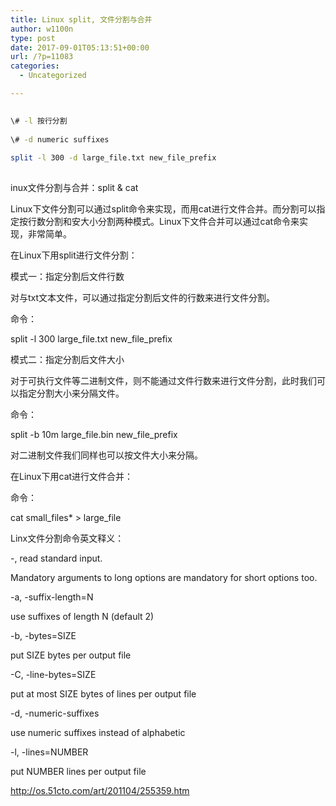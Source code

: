 ```yaml
---
title: Linux split, 文件分割与合并
author: w1100n
type: post
date: 2017-09-01T05:13:51+00:00
url: /?p=11083
categories:
  - Uncategorized

---
```

```bash
  
\# -l 按行分割
  
\# -d numeric suffixes
  
split -l 300 -d large_file.txt new_file_prefix
  
```

inux文件分割与合并：split & cat

Linux下文件分割可以通过split命令来实现，而用cat进行文件合并。而分割可以指定按行数分割和安大小分割两种模式。Linux下文件合并可以通过cat命令来实现，非常简单。
  
在Linux下用split进行文件分割：
  
模式一：指定分割后文件行数
  
对与txt文本文件，可以通过指定分割后文件的行数来进行文件分割。
  
命令：
  
split -l 300 large_file.txt new_file_prefix
  
模式二：指定分割后文件大小
  
对于可执行文件等二进制文件，则不能通过文件行数来进行文件分割，此时我们可以指定分割大小来分隔文件。
  
命令：
  
split -b 10m large_file.bin new_file_prefix
  
对二进制文件我们同样也可以按文件大小来分隔。
  
在Linux下用cat进行文件合并：
  
命令：
  
cat small_files* > large_file
  
Linx文件分割命令英文释义：
  
-, read standard input.

Mandatory arguments to long options are mandatory for short options too.

-a, -suffix-length=N

use suffixes of length N (default 2)

-b, -bytes=SIZE

put SIZE bytes per output file

-C, -line-bytes=SIZE

put at most SIZE bytes of lines per output file

-d, -numeric-suffixes

use numeric suffixes instead of alphabetic

-l, -lines=NUMBER

put NUMBER lines per output file

http://os.51cto.com/art/201104/255359.htm